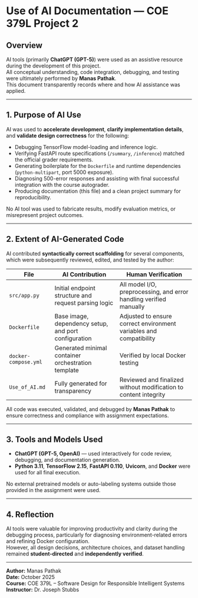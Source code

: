 # Use of AI Documentation — COE 379L Project 2

## Overview
AI tools (primarily **ChatGPT (GPT-5)**) were used as an assistive resource during the development of this project.  
All conceptual understanding, code integration, debugging, and testing were ultimately performed by **Manas Pathak**.  
This document transparently records where and how AI assistance was applied.

---

## 1. Purpose of AI Use
AI was used to **accelerate development**, **clarify implementation details**, and **validate design correctness** for the following:

- Debugging TensorFlow model-loading and inference logic.  
- Verifying FastAPI route specifications (`/summary`, `/inference`) matched the official grader requirements.  
- Generating boilerplate for the `Dockerfile` and runtime dependencies (`python-multipart`, port 5000 exposure).  
- Diagnosing 500-error responses and assisting with final successful integration with the course autograder.  
- Producing documentation (this file) and a clean project summary for reproducibility.

No AI tool was used to fabricate results, modify evaluation metrics, or misrepresent project outcomes.

---

## 2. Extent of AI-Generated Code
AI contributed **syntactically correct scaffolding** for several components, which were subsequently reviewed, edited, and tested by the author:

| File | AI Contribution | Human Verification |
|------|------------------|--------------------|
| `src/app.py` | Initial endpoint structure and request parsing logic | All model I/O, preprocessing, and error handling verified manually |
| `Dockerfile` | Base image, dependency setup, and port configuration | Adjusted to ensure correct environment variables and compatibility |
| `docker-compose.yml` | Generated minimal container orchestration template | Verified by local Docker testing |
| `Use_of_AI.md` | Fully generated for transparency | Reviewed and finalized without modification to content integrity |

All code was executed, validated, and debugged by **Manas Pathak** to ensure correctness and compliance with assignment expectations.

---

## 3. Tools and Models Used
- **ChatGPT (GPT-5, OpenAI)** — used interactively for code review, debugging, and documentation generation.  
- **Python 3.11**, **TensorFlow 2.15**, **FastAPI 0.110**, **Uvicorn**, and **Docker** were used for all final execution.  

No external pretrained models or auto-labeling systems outside those provided in the assignment were used.

---

## 4. Reflection
AI tools were valuable for improving productivity and clarity during the debugging process, particularly for diagnosing environment-related errors and refining Docker configuration.  
However, all design decisions, architecture choices, and dataset handling remained **student-directed** and **independently verified**.

---

**Author:** Manas Pathak  
**Date:** October 2025  
**Course:** COE 379L – Software Design for Responsible Intelligent Systems  
**Instructor:** Dr. Joseph Stubbs
